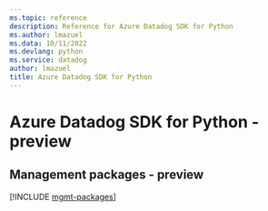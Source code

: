 ```yaml
---
ms.topic: reference
description: Reference for Azure Datadog SDK for Python
ms.author: lmazuel
ms.data: 10/11/2022
ms.devlang: python
ms.service: datadog
author: lmazuel
title: Azure Datadog SDK for Python
---
```

# Azure Datadog SDK for Python - preview

## Management packages - preview
[!INCLUDE [mgmt-packages](datadog-mgmt-index.md)]
